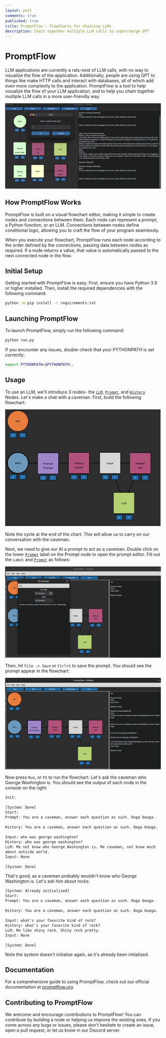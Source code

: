 ```yaml
---
layout: post
comments: true
published: true
title: PromptFlow - FlowCharts for Chaining LLMs
description: Chain together multiple LLM calls to supercharge GPT
---
```


# PromptFlow

LLM applications are currently a rats-nest of LLM calls, with no way to visualize the flow of the application. Additionally, people are using GPT to things like make HTTP calls and interact with databases, all of which add even more complexity to the application. PromptFlow is a tool to help visualize the flow of your LLM application, and to help you chain together multiple LLM calls in a more user-friendly way.

![PromptFlow](..\images\promptflow\heroscreenshot.png)

## How PromptFlow Works

PromptFlow is built on a visual flowchart editor, making it simple to create nodes and connections between them. Each node can represent a prompt, a Python function, or an LLM. Connections between nodes define conditional logic, allowing you to craft the flow of your program seamlessly.

When you execute your flowchart, PromptFlow runs each node according to the order defined by the connections, passing data between nodes as required. If a node returns a value, that value is automatically passed to the next connected node in the flow.

## Initial Setup

Getting started with PromptFlow is easy. First, ensure you have Python 3.9 or higher installed. Then, install the required dependencies with the following command:

```bash
python -m pip install -r requirements.txt
```

## Launching PromptFlow

To launch PromptFlow, simply run the following command:

```bash
python run.py
```

If you encounter any issues, double-check that your PYTHONPATH is set correctly:

```bash
export PYTHONPATH=$PYTHONPATH:.
```

## Usage

To use an LLM, we'll introduce 3 nodes- the [`LLM`](LLM), [`Prompt`](Prompt), and [`History`](History) Nodes. Let's make a chat with a caveman. First, build the following flowchart:

![image](..\images\promptflow\caveman1.png)

Note the cycle at the end of the chart. This will allow us to carry on our conversation with the caveman.

Next, we need to give our AI a prompt to act as a caveman. Double click on the lower [`Prompt`](Prompt) label on the Prompt node to open the prompt editor. Fill out the `Label` and [`Prompt`](Prompt) as follows:

![image](..\images\promptflow\caveman2.png)

Then, hit `File -> Save` or `Ctrl+S` to save the prompt. You should see the prompt appear in the flowchart:

![image](..\images\promptflow\caveman3.png)

Now press `Run`, or `F5` to run the flowchart. Let's ask the caveman who George Washington is. You should see the output of each node in the console on the right:

```text
Init: 

[System: Done]
Start: 
Prompt: You are a caveman, answer each question as such. Ooga booga.

History: You are a caveman, answer each question as such. Ooga booga.

Input: who was george washington?
History: who was george washington?
LLM: Me not know who George Washington is. Me caveman, not know much about outside world.
Input: None

[System: Done]
```

That's good, as a caveman probably wouldn't know who George Washington is. Let's ask him about rocks:

```text
[System: Already initialized]
Start: 
Prompt: You are a caveman, answer each question as such. Ooga booga.

History: You are a caveman, answer each question as such. Ooga booga.

Input: what's your favorite kind of rock?
History: what's your favorite kind of rock?
LLM: Me like shiny rock. Shiny rock pretty.
Input: None

[System: Done]
```

Note the system doesn't initialize again, as it's already been initialized.

## Documentation

For a comprehensive guide to using PromptFlow, check out our official documentation at [promptflow.org](promptflow.org).

## Contributing to PromptFlow

We welcome and encourage contributions to PromptFlow! You can contribute by building a node or helping us improve the existing ones. If you come across any bugs or issues, please don't hesitate to create an issue, open a pull request, or let us know in our Discord server.
